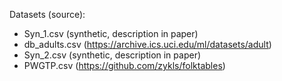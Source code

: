 Datasets (source):
- Syn_1.csv (synthetic, description in paper)
- db_adults.csv (https://archive.ics.uci.edu/ml/datasets/adult)
- Syn_2.csv (synthetic, description in paper)
- PWGTP.csv (https://github.com/zykls/folktables)
